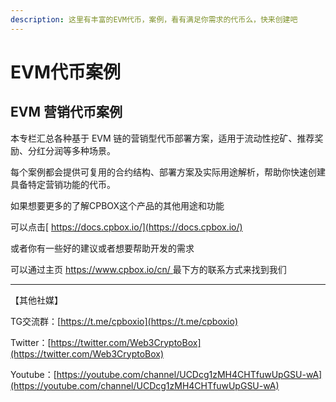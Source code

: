 ```yaml
---
description: 这里有丰富的EVM代币，案例，看有满足你需求的代币么，快来创建吧
---
```


# EVM代币案例

## EVM 营销代币案例

本专栏汇总各种基于 EVM 链的营销型代币部署方案，适用于流动性挖矿、推荐奖励、分红分润等多种场景。

每个案例都会提供可复用的合约结构、部署方案及实际用途解析，帮助你快速创建具备特定营销功能的代币。



如果想要更多的了解CPBOX这个产品的其他用途和功能

可以点击[ https://docs.cpbox.io/](https://docs.cpbox.io/)

或者你有一些好的建议或者想要帮助开发的需求

可以通过主页 [https://www.cpbox.io/cn/ ](https://www.cpbox.io/cn/)最下方的联系方式来找到我们

***

【其他社媒】

TG交流群：[https://t.me/cpboxio](https://t.me/cpboxio)

Twitter：[https://twitter.com/Web3CryptoBox](https://twitter.com/Web3CryptoBox)

Youtube：[https://youtube.com/channel/UCDcg1zMH4CHTfuwUpGSU-wA](https://youtube.com/channel/UCDcg1zMH4CHTfuwUpGSU-wA)
